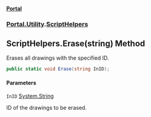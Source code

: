 #### [Portal](index.md 'index')
### [Portal.Utility](Portal.Utility.md 'Portal.Utility').[ScriptHelpers](ScriptHelpers.md 'Portal.Utility.ScriptHelpers')

## ScriptHelpers.Erase(string) Method

Erases all drawings with the specified ID.

```csharp
public static void Erase(string InID);
```
#### Parameters

<a name='Portal.Utility.ScriptHelpers.Erase(string).InID'></a>

`InID` [System.String](https://docs.microsoft.com/en-us/dotnet/api/System.String 'System.String')

ID of the drawings to be erased.